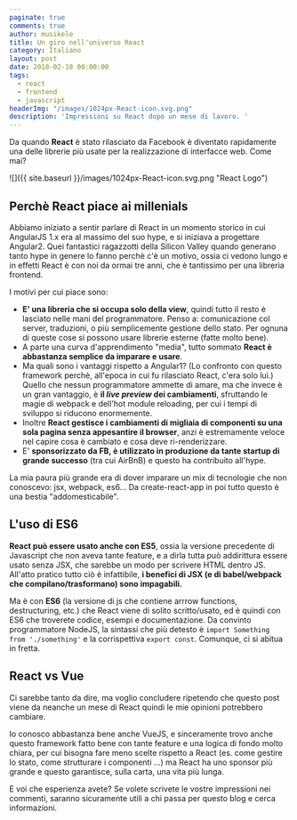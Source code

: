 ```yaml
---
paginate: true
comments: true
author: musikele
title: Un giro nell'universo React
category: Italiano
layout: post
date: 2018-02-18 00:00:00
tags:
  - react
  - frontend
  - javascript
headerImg: "/images/1024px-React-icon.svg.png"
description: 'Impressioni su React dopo un mese di lavoro. '
---
```

Da quando **React** è stato rilasciato da Facebook è diventato rapidamente una delle librerie più usate per la realizzazione di interfacce web. Come mai?

![]({{ site.baseurl }}/images/1024px-React-icon.svg.png "React Logo")

## Perchè React piace ai millenials

Abbiamo iniziato a sentir parlare di React in un momento storico in cui AngularJS 1.x era al massimo del suo hype, e si iniziava a progettare Angular2. Quei fantastici ragazzotti della Silicon Valley quando generano tanto hype in genere lo fanno perchè c'è un motivo, ossia ci vedono lungo e in effetti React è con noi da ormai tre anni, che è tantissimo per una libreria frontend.

I motivi per cui piace sono:

* **E' una libreria che si occupa solo della view**, quindi tutto il resto è lasciato nelle mani del programmatore. Penso a: comunicazione col server, traduzioni, o più semplicemente gestione dello stato. Per ognuna di queste cose si possono usare librerie esterne (fatte molto bene).
* A parte una curva d'apprendimento "media", tutto sommato **React è abbastanza semplice da imparare e usare**.
* Ma quali sono i vantaggi rispetto a Angular1? (Lo confronto con questo framework perchè, all'epoca in cui fu rilasciato React, c'era solo lui.) Quello che nessun programmatore ammette di amare, ma che invece è un gran vantaggio, è **il _live preview_ dei cambiamenti**, sfruttando le magie di webpack e dell'hot module reloading, per cui i tempi di sviluppo si riducono enormemente.
* Inoltre **React gestisce i cambiamenti di migliaia di componenti su una sola pagina senza appesantire il browser**, anzi è estremamente veloce nel capire cosa è cambiato e cosa deve ri-renderizzare. 
* E' **sponsorizzato da FB, è utilizzato in produzione da tante startup di grande successo** (tra cui AirBnB) e questo ha contribuito all'hype.

La mia paura più grande era di dover imparare un mix di tecnologie che non  conoscevo:  jsx, webpack, es6... Da create-react-app in poi tutto questo è una bestia "addomesticabile".

## L'uso di ES6

**React può essere usato anche con ES5**, ossia la versione precedente di Javascript che non aveva tante feature, e a dirla tutta può addirittura essere usato senza JSX, che sarebbe un modo per scrivere HTML dentro JS. All'atto pratico tutto ciò è infattibile, **i benefici di JSX (e di babel/webpack che compilano/trasformano) sono impagabili.**

Ma è con **ES6** (la versione di js che contiene arrrow functions, destructuring, etc.) che React viene di solito scritto/usato, ed è quindi con ES6 che troverete codice, esempi e documentazione. Da convinto programmatore NodeJS, la sintassi che più detesto è `import Something from './something'` e la  corrispettiva `export const`.  Comunque, ci si abitua in fretta.

## React vs Vue

Ci sarebbe tanto da dire, ma voglio concludere ripetendo che questo post viene da neanche un mese di React quindi le mie opinioni potrebbero cambiare. 

Io conosco abbastanza bene anche VueJS, e sinceramente trovo anche questo framework fatto bene con tante feature e una logica di fondo molto chiara, per cui bisogna fare meno scelte rispetto a React (es. come gestire lo stato, come strutturare i componenti ...) ma React ha uno sponsor più grande e questo garantisce, sulla carta, una vita più lunga. 

E voi che esperienza avete? Se volete scrivete le vostre impressioni nei commenti, saranno sicuramente utili a chi passa per questo blog e cerca informazioni. 